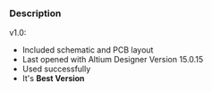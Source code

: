 ### Description

v1.0:
- Included schematic and PCB layout
- Last opened with Altium Designer Version 15.0.15
- Used successfully
- It's **Best Version**